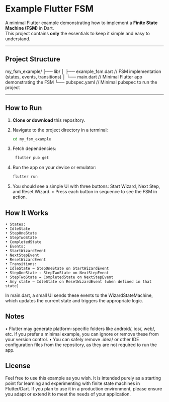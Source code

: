 # Example Flutter FSM

A minimal Flutter example demonstrating how to implement a **Finite State Machine (FSM)** in Dart.  
This project contains **only** the essentials to keep it simple and easy to understand.

---

## Project Structure

my_fsm_example/
├── lib/
│ ├── example_fsm.dart // FSM implementation (states, events, transitions)
│ └── main.dart // Minimal Flutter app demonstrating the FSM
└── pubspec.yaml // Minimal pubspec to run the project

---

## How to Run

1. **Clone or download** this repository.
2. Navigate to the project directory in a terminal:

   ```bash
   cd my_fsm_example
   ```

3. Fetch dependencies:

   ```bash
    flutter pub get
   ```

4. Run the app on your device or emulator:

   ```bash
   flutter run
   ```

5. You should see a simple UI with three buttons: Start Wizard, Next Step, and Reset Wizard.
   • Press each button in sequence to see the FSM in action.

## How It Works

    • States:
    • IdleState
    • StepOneState
    • StepTwoState
    • CompletedState
    • Events:
    • StartWizardEvent
    • NextStepEvent
    • ResetWizardEvent
    • Transitions:
    • IdleState → StepOneState on StartWizardEvent
    • StepOneState → StepTwoState on NextStepEvent
    • StepTwoState → CompletedState on NextStepEvent
    • Any state → IdleState on ResetWizardEvent (when defined in that state)

In main.dart, a small UI sends these events to the WizardStateMachine, which updates the current state and triggers the appropriate logic.

## Notes

• Flutter may generate platform-specific folders like android/, ios/, web/, etc. If you prefer a minimal example, you can ignore or remove these from your version control.
• You can safely remove .idea/ or other IDE configuration files from the repository, as they are not required to run the app.

## License

Feel free to use this example as you wish. It is intended purely as a starting point for learning and experimenting with finite state machines in Flutter/Dart. If you plan to use it in a production environment, please ensure you adapt or extend it to meet the needs of your application.
